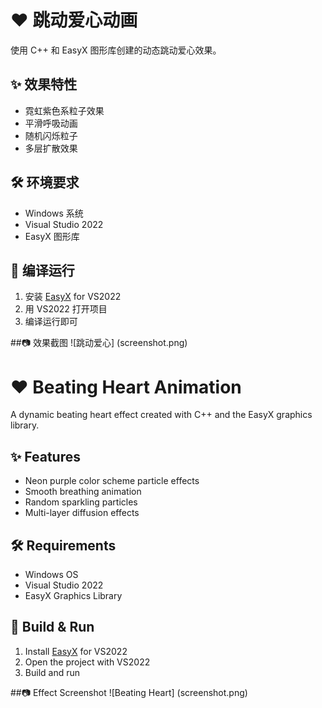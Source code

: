 # ❤️ 跳动爱心动画

使用 C++ 和 EasyX 图形库创建的动态跳动爱心效果。

## ✨ 效果特性
- 霓虹紫色系粒子效果
- 平滑呼吸动画
- 随机闪烁粒子
- 多层扩散效果

## 🛠️ 环境要求
- Windows 系统
- Visual Studio 2022
- EasyX 图形库

## 🚀 编译运行
1. 安装 [EasyX](https://www.easyx.cn/)  for VS2022
2. 用 VS2022 打开项目
3. 编译运行即可

##📷 效果截图
![跳动爱心]
(screenshot.png)

##
# ❤️ Beating Heart Animation

A dynamic beating heart effect created with C++ and the EasyX graphics library.

## ✨ Features
- Neon purple color scheme particle effects
- Smooth breathing animation
- Random sparkling particles
- Multi-layer diffusion effects

## 🛠️ Requirements
- Windows OS
- Visual Studio 2022
- EasyX Graphics Library

## 🚀 Build & Run
1. Install [EasyX](https://www.easyx.cn/) for VS2022
2. Open the project with VS2022
3. Build and run

##📷 Effect Screenshot
![Beating Heart]
(screenshot.png)
